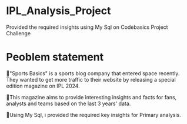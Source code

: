 # IPL_Analysis_Project
Provided the required insights using My Sql on Codebasics Project Challenge
# Peoblem statement
📍"Sports Basics" is a sports blog company that entered space recently. They
wanted to get more traffic to their website by releasing a special edition magazine
on IPL 2024. 

📍This magazine aims to provide interesting insights and facts for
fans, analysts and teams based on the last 3 years' data.

📍Using My Sql, i provided the required key insights for Primary analysis.
